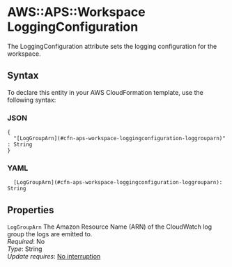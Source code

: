 # AWS::APS::Workspace LoggingConfiguration<a name="aws-properties-aps-workspace-loggingconfiguration"></a>

The LoggingConfiguration attribute sets the logging configuration for the workspace\.

## Syntax<a name="aws-properties-aps-workspace-loggingconfiguration-syntax"></a>

To declare this entity in your AWS CloudFormation template, use the following syntax:

### JSON<a name="aws-properties-aps-workspace-loggingconfiguration-syntax.json"></a>

```
{
  "[LogGroupArn](#cfn-aps-workspace-loggingconfiguration-loggrouparn)" : String
}
```

### YAML<a name="aws-properties-aps-workspace-loggingconfiguration-syntax.yaml"></a>

```
  [LogGroupArn](#cfn-aps-workspace-loggingconfiguration-loggrouparn): String
```

## Properties<a name="aws-properties-aps-workspace-loggingconfiguration-properties"></a>

`LogGroupArn`  <a name="cfn-aps-workspace-loggingconfiguration-loggrouparn"></a>
The Amazon Resource Name \(ARN\) of the CloudWatch log group the logs are emitted to\.  
*Required*: No  
*Type*: String  
*Update requires*: [No interruption](https://docs.aws.amazon.com/AWSCloudFormation/latest/UserGuide/using-cfn-updating-stacks-update-behaviors.html#update-no-interrupt)